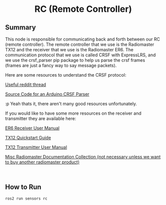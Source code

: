 # <p style="text-align: center;"> RC (Remote Controller) </p>


## **Summary**
This node is responsible for communicating back and forth between our RC (remote controller). The remote controller that we use is the Radiomaster TX12 and the receiver that we use is the Radiomaster ER6. The communication protocol that we use is called CRSF with ExpressLRS, and we use the crsf_parser pip package to help us parse the crsf frames (frames are just a fancy way to say message packets).

Here are some resources to understand the CRSF protocol: 

[Useful reddit thread](https://www.reddit.com/r/fpv/comments/1bqwyvj/documentation_on_the_crossfire_rx_protocol/)

[Source Code for an Arduino CRSF Parser](https://github.com/stepinside/Arduino-CRSF)


:p Yeah thats it, there aren't many good resources unfortunately.


If you would like to have some more resources on the receiver and transmitter they are available here:

[ER6 Receiver User Manual](https://cdn.shopify.com/s/files/1/0609/8324/7079/files/ER6_User_Manual.pdf?v=1722224113)

[TX12 Quickstart Guide](https://cdn.shopify.com/s/files/1/0609/8324/7079/files/TX12MKII_User_Manual.pdf?v=1712910668)

[TX12 Transmitter User Manual](https://cdn.shopify.com/s/files/1/0609/8324/7079/files/TX12_1.pdf?v=1736839330)

[Misc Radiomaster Documentation Collection (not necessary unless we want to buy another radiomaster product)](https://radiomasterrc.com/pages/user-manuals)


<br>

## **How to Run**

```sh
ros2 run sensors rc
```
